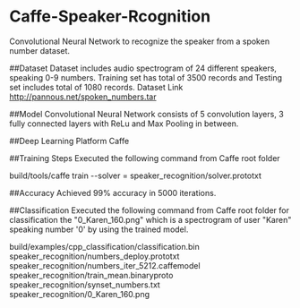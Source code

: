 # Caffe-Speaker-Rcognition
Convolutional Neural Network to recognize the speaker from a spoken number dataset.

##Dataset
Dataset includes audio spectrogram of 24 different speakers, speaking 0-9 numbers. 
Training set has total of 3500 records and Testing set includes total of 1080 records.
Dataset Link http://pannous.net/spoken_numbers.tar

##Model
Convolutional Neural Network consists of 5 convolution layers, 3 fully connected layers with ReLu and Max Pooling in between. 

##Deep Learning Platform
Caffe

##Training Steps
Executed the following command from Caffe root folder

build/tools/caffe train --solver = speaker_recognition/solver.prototxt

##Accuracy
Achieved 99% accuracy in 5000 iterations.

##Classification
Executed the following command from Caffe root folder for classification the "0_Karen_160.png" which is a spectrogram of user "Karen" speaking number '0' by using the trained model.

build/examples/cpp_classification/classification.bin speaker_recognition/numbers_deploy.prototxt speaker_recognition/numbers_iter_5212.caffemodel speaker_recognition/train_mean.binaryproto speaker_recognition/synset_numbers.txt speaker_recognition/0_Karen_160.png
